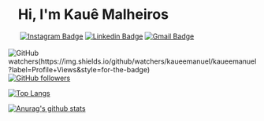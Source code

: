<p>
<h1>&nbsp;&nbsp;&nbsp;Hi, I'm Kauê Malheiros </h1>
</p>

&nbsp;&nbsp;&nbsp;&nbsp;&nbsp;
[![Instagram Badge](https://img.shields.io/badge/Instagram-E4405F?style=for-the-badge&logo=instagram&logoColor=white)](https://www.linkedin.com/in/kaue-malheiros/)
[![Linkedin Badge](https://img.shields.io/badge/LinkedIn-0077B5?style=for-the-badge&logo=linkedin&logoColor=white&link=https://www.linkedin.com/in/kaue-malheiros/)](https://www.linkedin.com/in/kaue-malheiros/)
[![Gmail Badge](https://img.shields.io/badge/Gmail-D14836?style=for-the-badge&logo=gmail&logoColor=white&link=mailto:kaue.malheiros@gmail.com)](mailto:kaue.malheiros@gmail.com)
<br/>&nbsp;&nbsp;&nbsp;&nbsp;&nbsp;
![GitHub watchers(https://img.shields.io/github/watchers/kaueemanuel/kaueemanuel?label=Profile+Views&style=for-the-badge)](https://img.shields.io/github/watchers/kaueemanuel/kaueemanuel?label=Profile+Views&style=for-the-badge)
[![GitHub followers](https://img.shields.io/github/followers/kaueemanuel?label=Follow&style=for-the-badge)](https://github.com/kaueemanuel/?tab=follow)

<p>
  
[![Top Langs](https://github-readme-stats.vercel.app/api/top-langs/?username=kaueemanuel&layout=compact&hide_border=true&title_color=000)](https://github.com/anuraghazra/github-readme-stats)

[![Anurag's github stats](https://github-readme-stats.vercel.app/api?username=kaueemanuel&show_icons=true&hide_border=true&&hide=contribs&title_color=000)](https://github.com/anuraghazra/github-readme-stats)

</p>
